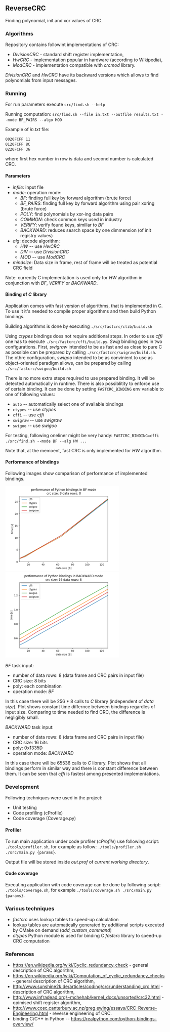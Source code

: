 ## ReverseCRC

Finding polynomial, init and xor values of CRC.


### Algorithms

Repository contains followint implementations of CRC:
* _DivisionCRC_ - standard shift register implementation,
* _HwCRC_ - implementation popular in hardware (according to Wikipedia),
* _ModCRC_ - implementation compatible with _crcmod_ library.

_DivisionCRC_ and _HwCRC_ have its backward versions which allows to find polynomials from input messages.


### Running

For run parameters execute `src/find.sh --help`

Running computation: `src/find.sh --file in.txt --outfile results.txt --mode BF_PAIRS --algo MOD`

Example of *in.txt* file:
```#comment
0020FCFF 11
0120FCFF 8C
0220FCFF 36
```
where first hex number in row is data and second number is calculated CRC.

#### Parameters

- *infile*: input file
- *mode*: operation mode:
    - *BF*: finding full key by forward algorithm (brute force)
    - *BF_PAIRS*: finding full key by forward algorithm using pair xoring (brute force)
    - *POLY*: find polynomials by xor-ing data pairs
    - *COMMON*: check common keys used in industry
    - *VERIFY*: verify found keys, simillar to *BF*
    - *BACKWARD*: reduces search space by one dimmension (of init registry values)
- *alg*: decode algorithm:
    - *HW* -- use *HwCRC*
    - *DIV* -- use *DivisionCRC*
    - *MOD* -- use *ModCRC*
- *mindsize*: Data size in frame, rest of frame will be treated as potential CRC field

Note: currently C implementation is used only for *HW* algorithm in conjunction with *BF*, *VERIFY* or *BACKWARD*.


#### Binding of *C* library

Application comes with fast version of algorithms, that is implemented in C. 
To use it it's needed to compile proper algorithms and then build Python bindings.

Building algorithms is done by executing `./src/fastcrc/clib/build.sh`

Using *ctypes* bindings does not require additional steps. In order to use *cffi* one has to execute `./src/fastcrc/cffi/build.py`. 
*Swig* binding goes in two configurations. First, *swigraw* intended to be as fast and as close to pure C as possible can be 
prepared by calling `./src/fastcrc/swigraw/build.sh`. The othre configuration, *swigoo* intended to be as convinient to use as 
object-oriented paradigm allows, can be prepared by calling `./src/fastcrc/swigoo/build.sh`


There is no more extra steps required to use prepared binding. It will be detected automatically in runtime. 
There is also possiblitity to enforce use of certain binding. It can be done by setting `FASTCRC_BINDING` env variable to one of following values:
- `auto` -- automatically select one of available bindings
- `ctypes` -- use *ctypes*
- `cffi` -- use *cffi*
- `swigraw` -- use *swigraw*
- `swigoo` -- use *swigoo*

For testing, following oneliner might be very handy: `FASTCRC_BINDING=cffi ./src/find.sh --mode BF --alg HW ...`

Note that, at the memoent, fast CRC is only implemented for *HW* algorithm.


#### Performance of bindings

Following images show comparison of performance of implemented bindings.

[![Performance against BF task](doc/BF_db[8_16_32_64_128]_crc8_dr8_dgFF_sub-small.png "Performance against BF task")](doc/BF_db[8_16_32_64_128]_crc8_dr8_dgFF_sub.png)
[![Performance against BACKWARD task](doc/BACKWARD_db[8_16_32_64_128]_crc16_dr8_dgFF_sub-small.png "Performance against BACKWARD task")](doc/BACKWARD_db[8_16_32_64_128]_crc16_dr8_dgFF_sub.png)

*BF* task input:
- number of data rows: 8 (data frame and CRC pairs in input file)
- CRC size: 8 bits
- poly: each combination
- operation mode: *BF*

In this case there will be 256 * 8 calls to *C* library (independent of *data size*). Plot shows constant time differnce between bindings regardles of input size. Comparing to time needed to find CRC, the difference is negligibly small.


*BACKWARD* task input:
- number of data rows: 8 (data frame and CRC pairs in input file)
- CRC size: 16 bits
- poly: 0x1335D
- operation mode: *BACKWARD*

In this case there will be 65536 calls to *C* library. Plot shows that all bindings perform in similar way and there is constant difference between them. It can be seen that *cffi* is fastest among presented implementations.

 
### Development

Following techniques were used in the project:
* Unit testing 
* Code profiling (cProfile)
* Code coverage (Coverage.py)


#### Profiler

To run main application under code profiler (*cProfile*) use following script: `./tools/profiler.sh`, for example as follow:
`./tools/profiler.sh ./src/main.py {params}`.

Output file will be stored inside *out.prof* of *current working directory*. 


#### Code coverage

Executing application with code coverage can be done by following script: `./tools/coverage.sh`, for example `./tools/coverage.sh ./src/main.py {params}`.


### Various techniques

- *fastcrc* uses lookup tables to speed-up calculation
- lookup tables are automatically generated by additional scripts executed by CMake on demand (*add_custom_command*)
- *ctypes* Python module is used for binding C *fastcrc* library to speed-up CRC computation


### References

* https://en.wikipedia.org/wiki/Cyclic_redundancy_check - general description of CRC algorithm,
* https://en.wikipedia.org/wiki/Computation_of_cyclic_redundancy_checks - general description of CRC algorithm,
* http://www.sunshine2k.de/articles/coding/crc/understanding_crc.html - description of CRC algorithm,
* http://www.infradead.org/~mchehab/kernel_docs/unsorted/crc32.html - opimised shift register algorithm,
* http://www.cosc.canterbury.ac.nz/greg.ewing/essays/CRC-Reverse-Engineering.html - reverse engineering of CRC.
* binding C/C++ in Python -- https://realpython.com/python-bindings-overview/
